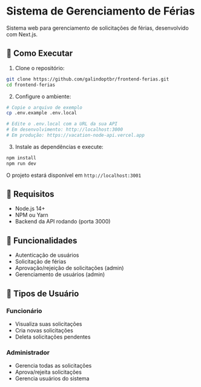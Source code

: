 # Sistema de Gerenciamento de Férias

Sistema web para gerenciamento de solicitações de férias, desenvolvido com Next.js.

## 🚀 Como Executar

1. Clone o repositório:
```bash
git clone https://github.com/galindoptbr/frontend-ferias.git
cd frontend-ferias
```

2. Configure o ambiente:
```bash
# Copie o arquivo de exemplo
cp .env.example .env.local

# Edite o .env.local com a URL da sua API
# Em desenvolvimento: http://localhost:3000
# Em produção: https://vacation-node-api.vercel.app
```

3. Instale as dependências e execute:
```bash
npm install
npm run dev
```

O projeto estará disponível em `http://localhost:3001`

## 📝 Requisitos

- Node.js 14+
- NPM ou Yarn
- Backend da API rodando (porta 3000)

## 🔑 Funcionalidades

- Autenticação de usuários
- Solicitação de férias
- Aprovação/rejeição de solicitações (admin)
- Gerenciamento de usuários (admin)

## 👥 Tipos de Usuário

### Funcionário
- Visualiza suas solicitações
- Cria novas solicitações
- Deleta solicitações pendentes

### Administrador
- Gerencia todas as solicitações
- Aprova/rejeita solicitações
- Gerencia usuários do sistema
